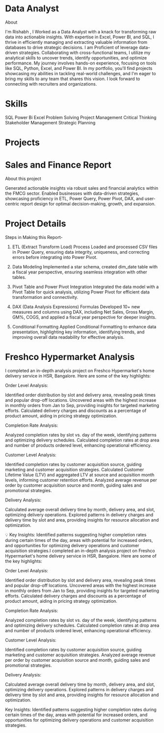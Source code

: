 # Data Analyst 

About

I'm Rishabh , I Worked as a Data Analyst with a knack for transforming raw data into actionable insights. With expertise in Excel, Power BI, and SQL, I thrive in efficiently managing and extracting valuable information from databases to drive strategic decisions. I am Proficient of leverage data-driven strategies. Collaborating with cross-functional teams, I utilize my analytical skills to uncover trends, identify opportunities, and optimize performance. My journey involves hands-on experience, focusing on tools like SQL, Python, Excel, and Power BI. In my portfolio, you'll find projects showcasing my abilities in tackling real-world challenges, and I'm eager to bring my skills to any team that shares this vision. I look forward to connecting with recruiters and organizations.

# Skills

SQL Power Bi Excel Problem Solving Project Management Critical Thinking Stakeholder Management Strategic Planning 

# Projects

# Sales and Finance Report 

About this project

Generated actionable insights via robust sales and financial analytics within the FMCG sector. Enabled businesses with data-driven strategies, showcasing proficiency in ETL, Power Query, Power Pivot, DAX, and user-centric report design for optimal decision-making, growth, and expansion.

# Project Details

Steps in Making this Report-

1. ETL (Extract Transform Load) Process
Loaded and processed CSV files in Power Query, ensuring data integrity, uniqueness, and correcting errors before integrating into Power Pivot.

2. Data Modeling
Implemented a star schema, created dim_date table with a fiscal year perspective, ensuring seamless integration with other tables.

3. Pivot Table and Power Pivot Integration
Integrated the data model with a Pivot Table for quick analysis, utilizing Power Pivot for efficient data transformation and connectivity.

4. DAX (Data Analysis Expressions) Formulas
Developed 10+ new measures and columns using DAX, including Net Sales, Gross Margin, GM%, COGS, and applied a fiscal year perspective for deeper insights.

5. Conditional Formatting
Applied Conditional Formatting to enhance data presentation, highlighting key information, identifying trends, and improving overall data readability for effective analysis.


# Freshco Hypermarket Analysis

I completed an in-depth analysis project on Freshco Hypermarket's home delivery service in HSR, Bangalore. Here are some of the key highlights:

Order Level Analysis:

Identified order distribution by slot and delivery area, revealing peak times and popular drop-off locations.
Uncovered areas with the highest increase in monthly orders from Jan to Sep, providing insights for targeted marketing efforts.
Calculated delivery charges and discounts as a percentage of product amount, aiding in pricing strategy optimization.

Completion Rate Analysis:

Analyzed completion rates by slot vs. day of the week, identifying patterns and optimizing delivery schedules.
Calculated completion rates at drop area and number of products ordered level, enhancing operational efficiency.

Customer Level Analysis:

Identified completion rates by customer acquisition source, guiding marketing and customer acquisition strategies.
Calculated Customer Lifetime Value (LTV) and aggregated LTV at source and acquisition month levels, informing customer retention efforts.
Analyzed average revenue per order by customer acquisition source and month, guiding sales and promotional strategies.

Delivery Analysis:

Calculated average overall delivery time by month, delivery area, and slot, optimizing delivery operations.
Explored patterns in delivery charges and delivery time by slot and area, providing insights for resource allocation and optimization.

💡 Key Insights: Identified patterns suggesting higher completion rates during certain times of the day, areas with potential for increased orders, and opportunities for optimizing delivery operations and customer acquisition strategies.I completed an in-depth analysis project on Freshco Hypermarket's home delivery service in HSR, Bangalore. Here are some of the key highlights:

Order Level Analysis:

Identified order distribution by slot and delivery area, revealing peak times and popular drop-off locations.
Uncovered areas with the highest increase in monthly orders from Jan to Sep, providing insights for targeted marketing efforts.
Calculated delivery charges and discounts as a percentage of product amount, aiding in pricing strategy optimization.

Completion Rate Analysis:

Analyzed completion rates by slot vs. day of the week, identifying patterns and optimizing delivery schedules.
Calculated completion rates at drop area and number of products ordered level, enhancing operational efficiency.

Customer Level Analysis:

Identified completion rates by customer acquisition source, guiding marketing and customer acquisition strategies.
Analyzed average revenue per order by customer acquisition source and month, guiding sales and promotional strategies.

Delivery Analysis:

Calculated average overall delivery time by month, delivery area, and slot, optimizing delivery operations.
Explored patterns in delivery charges and delivery time by slot and area, providing insights for resource allocation and optimization.

Key Insights: Identified patterns suggesting higher completion rates during certain times of the day, areas with potential for increased orders, and opportunities for optimizing delivery operations and customer acquisition strategies.
